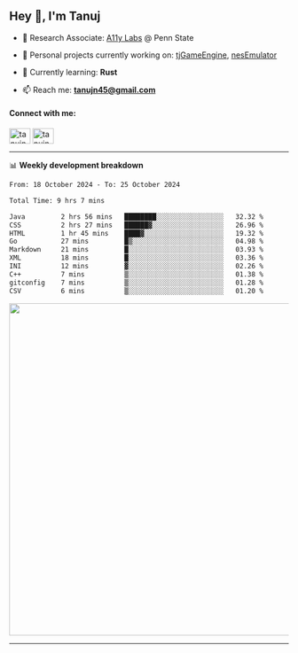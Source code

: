 <h2>Hey 👋, I'm Tanuj</h2>

- 🔬 Research Associate: [A11y Labs](https://a11y.ist.psu.edu/) @ Penn State 

- 🔭 Personal projects currently working on: [tjGameEngine](https://github.com/tanujn45/tjGameEngine), [nesEmulator](https://github.com/tanujn45/nesEmulator)

- 🌱 Currently learning: **Rust**

- 📫 Reach me: **tanujn45@gmail.com**

<h4 align="left">Connect with me:</h4>
<p align="left">
<a href="https://twitter.com/tanujn45" target="blank"><img align="center" src="https://raw.githubusercontent.com/rahuldkjain/github-profile-readme-generator/master/src/images/icons/Social/twitter.svg" alt="tanujn45" height="28" width="38" /></a>
<a href="https://linkedin.com/in/tanujn45" target="blank"><img align="center" src="https://raw.githubusercontent.com/rahuldkjain/github-profile-readme-generator/master/src/images/icons/Social/linked-in-alt.svg" alt="tanujn45" height="28" width="38" /></a>
</p>

-------

📊 **Weekly development breakdown**
<!--START_SECTION:waka-->

```txt
From: 18 October 2024 - To: 25 October 2024

Total Time: 9 hrs 7 mins

Java         2 hrs 56 mins   ████████░░░░░░░░░░░░░░░░░   32.32 %
CSS          2 hrs 27 mins   ██████▓░░░░░░░░░░░░░░░░░░   26.96 %
HTML         1 hr 45 mins    ████▓░░░░░░░░░░░░░░░░░░░░   19.32 %
Go           27 mins         █▒░░░░░░░░░░░░░░░░░░░░░░░   04.98 %
Markdown     21 mins         █░░░░░░░░░░░░░░░░░░░░░░░░   03.93 %
XML          18 mins         █░░░░░░░░░░░░░░░░░░░░░░░░   03.36 %
INI          12 mins         ▓░░░░░░░░░░░░░░░░░░░░░░░░   02.26 %
C++          7 mins          ▒░░░░░░░░░░░░░░░░░░░░░░░░   01.38 %
gitconfig    7 mins          ▒░░░░░░░░░░░░░░░░░░░░░░░░   01.28 %
CSV          6 mins          ▒░░░░░░░░░░░░░░░░░░░░░░░░   01.20 %
```

<!--END_SECTION:waka-->

<img src="https://wakatime.com/share/@018e9abd-1aa4-4aa6-9db7-5ca3b999e810/4650b67a-98aa-46b4-b598-3d8a2451f0df.svg" width="600"/>

-------
